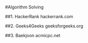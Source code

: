 #Algorithm Solving

##1. HackerRank
hackerrank.com

##2. Geeks4Geeks
geeksforgeeks.org

##3. Baekjoon
acmicpc.net

